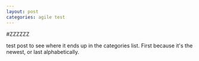 ```yaml
---
layout: post
categories: agile test
---
```

#ZZZZZZ

test post to see where it ends up in the categories list. First because it's the newest, or last alphabetically.
